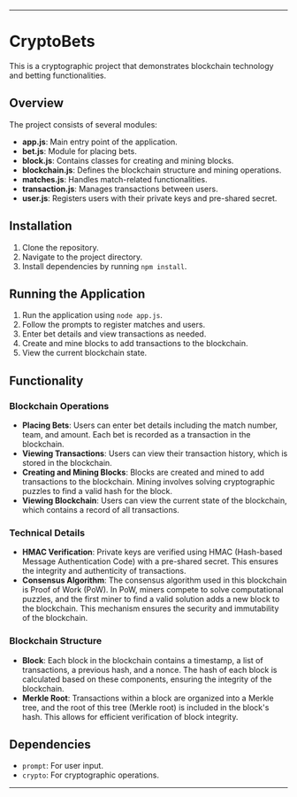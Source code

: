 
---

# CryptoBets

This is a cryptographic project that demonstrates blockchain technology and betting functionalities.

## Overview

The project consists of several modules:

- **app.js**: Main entry point of the application.
- **bet.js**: Module for placing bets.
- **block.js**: Contains classes for creating and mining blocks.
- **blockchain.js**: Defines the blockchain structure and mining operations.
- **matches.js**: Handles match-related functionalities.
- **transaction.js**: Manages transactions between users.
- **user.js**: Registers users with their private keys and pre-shared secret.

## Installation

1. Clone the repository.
2. Navigate to the project directory.
3. Install dependencies by running `npm install`.

## Running the Application

1. Run the application using `node app.js`.
2. Follow the prompts to register matches and users.
3. Enter bet details and view transactions as needed.
4. Create and mine blocks to add transactions to the blockchain.
5. View the current blockchain state.

## Functionality

### Blockchain Operations

- **Placing Bets**: Users can enter bet details including the match number, team, and amount. Each bet is recorded as a transaction in the blockchain.
- **Viewing Transactions**: Users can view their transaction history, which is stored in the blockchain.
- **Creating and Mining Blocks**: Blocks are created and mined to add transactions to the blockchain. Mining involves solving cryptographic puzzles to find a valid hash for the block.
- **Viewing Blockchain**: Users can view the current state of the blockchain, which contains a record of all transactions.

### Technical Details

- **HMAC Verification**: Private keys are verified using HMAC (Hash-based Message Authentication Code) with a pre-shared secret. This ensures the integrity and authenticity of transactions.
- **Consensus Algorithm**: The consensus algorithm used in this blockchain is Proof of Work (PoW). In PoW, miners compete to solve computational puzzles, and the first miner to find a valid solution adds a new block to the blockchain. This mechanism ensures the security and immutability of the blockchain.

### Blockchain Structure

- **Block**: Each block in the blockchain contains a timestamp, a list of transactions, a previous hash, and a nonce. The hash of each block is calculated based on these components, ensuring the integrity of the blockchain.
- **Merkle Root**: Transactions within a block are organized into a Merkle tree, and the root of this tree (Merkle root) is included in the block's hash. This allows for efficient verification of block integrity.

## Dependencies

- `prompt`: For user input.
- `crypto`: For cryptographic operations.

---




